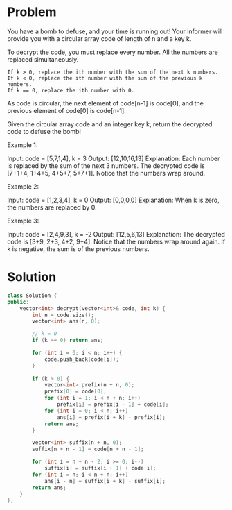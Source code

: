 # Problem
You have a bomb to defuse, and your time is running out! Your informer will provide you with a circular array code of length of n and a key k.

To decrypt the code, you must replace every number. All the numbers are replaced simultaneously.

    If k > 0, replace the ith number with the sum of the next k numbers.
    If k < 0, replace the ith number with the sum of the previous k numbers.
    If k == 0, replace the ith number with 0.

As code is circular, the next element of code[n-1] is code[0], and the previous element of code[0] is code[n-1].

Given the circular array code and an integer key k, return the decrypted code to defuse the bomb!

 

Example 1:

Input: code = [5,7,1,4], k = 3
Output: [12,10,16,13]
Explanation: Each number is replaced by the sum of the next 3 numbers. The decrypted code is [7+1+4, 1+4+5, 4+5+7, 5+7+1]. Notice that the numbers wrap around.

Example 2:

Input: code = [1,2,3,4], k = 0
Output: [0,0,0,0]
Explanation: When k is zero, the numbers are replaced by 0. 

Example 3:

Input: code = [2,4,9,3], k = -2
Output: [12,5,6,13]
Explanation: The decrypted code is [3+9, 2+3, 4+2, 9+4]. Notice that the numbers wrap around again. If k is negative, the sum is of the previous numbers.

# Solution
```cpp
class Solution {
public:
    vector<int> decrypt(vector<int>& code, int k) {
        int n = code.size();
        vector<int> ans(n, 0);

        // k = 0
        if (k == 0) return ans;

        for (int i = 0; i < n; i++) {
            code.push_back(code[i]);
        }
        
        if (k > 0) {
            vector<int> prefix(n + n, 0);
            prefix[0] = code[0];
            for (int i = 1; i < n + n; i++)
                prefix[i] = prefix[i - 1] + code[i];
            for (int i = 0; i < n; i++)
                ans[i] = prefix[i + k] - prefix[i];
            return ans;
        }

        vector<int> suffix(n + n, 0);
        suffix[n + n - 1] = code[n + n - 1];

        for (int i = n + n - 2; i >= 0; i--)
            suffix[i] = suffix[i + 1] + code[i];
        for (int i = n; i < n + n; i++)
            ans[i - n] = suffix[i + k] - suffix[i];
        return ans;
    }
};
```
